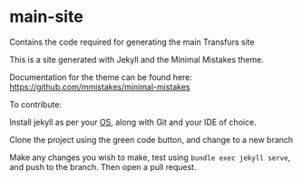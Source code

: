 # main-site
Contains the code required for generating the main Transfurs site

This is a site generated with Jekyll and the Minimal Mistakes theme.

Documentation for the theme can be found here: https://github.com/mmistakes/minimal-mistakes

To contribute:

Install jekyll as per your [OS](https://jekyllrb.com/docs/installation/), along with Git and your IDE of choice.

Clone the project using the green code button, and change to a new branch

Make any changes you wish to make, test using `bundle exec jekyll serve`, and push to the branch. Then open a pull request.